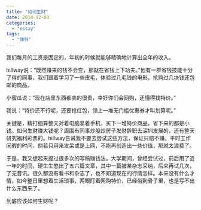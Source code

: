 ```yaml
---
title: "如何生财"
date: 2014-12-03
categories: 
  - "essay"
tags: 
  - "赚钱"
---
```


我们每月的工资是固定的，年初的时候就能够精确地计算出全年的收入。

hillway说：“既然赚来的钱不会变，那就在省钱上下功夫。”他有一群省钱技能十分了得的同事，我们跟着学习了一些皮毛，体验过几毛钱的电影，抢购过几块钱还包邮的商品。

小蜜瓜说：“现在店里东西都卖的很贵，幸好你们会网购，还懂得找特价。”

我说：“特价还不行呢，还要抢红包，领上一堆无门槛优惠券才叫划算呢。”

关键是，精打细算整天对着电脑拿着手机，买下一堆特价商品，省下来的都是小钱。如何生财赚大钱呢？周围有同事炒股炒房子发财辞职去深圳发展的，还有整天研究福利彩票的。hillway告诫我不要去尝试这些方法，保证只赔不赚。平时工作闲暇的时间，倘若只用来发呆或是上网，不能再创造出一些价值，那就太浪费了。

于是，我又想起来提过很多次的写稿赚钱法。大学期间，曾经尝试过，前后用了近一年的时间，硬生生憋出了五六篇文章，其中一篇被某杂志采纳，后来再试几次，了无音讯。很久都没有看书和杂志了，也不知道现在的行情怎样。本来没有什么才情，如今整日里想着生活琐事，两眼盯着网购特价，已经俗到骨子里，也是写不出什么东西来了。

到底应该如何生财呢？
